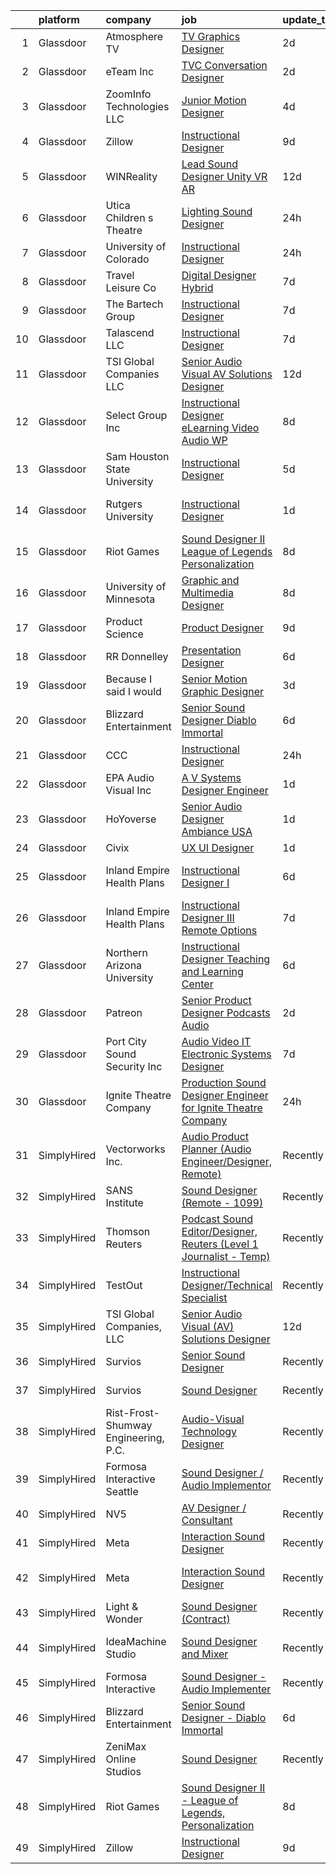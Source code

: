 

|    | platform    | company                              | job                                                                                                                                                                                                                                                                                                                                                                                                                                                                                                                                                                                                                                                                                                                                                                                                                                                                                                                                                                                                                                                                                                                                                                                                                                                                                        | update_time   | location                    |
|---:|:------------|:-------------------------------------|:-------------------------------------------------------------------------------------------------------------------------------------------------------------------------------------------------------------------------------------------------------------------------------------------------------------------------------------------------------------------------------------------------------------------------------------------------------------------------------------------------------------------------------------------------------------------------------------------------------------------------------------------------------------------------------------------------------------------------------------------------------------------------------------------------------------------------------------------------------------------------------------------------------------------------------------------------------------------------------------------------------------------------------------------------------------------------------------------------------------------------------------------------------------------------------------------------------------------------------------------------------------------------------------------|:--------------|:----------------------------|
|  1 | Glassdoor   | Atmosphere TV                        | [TV Graphics Designer](https://www.glassdoor.com/partner/jobListing.htm?pos=112&ao=1136043&s=58&guid=000001821f87fee590a96ec721087435&src=GD_JOB_AD&t=SR&vt=w&ea=1&cs=1_68dc4e71&cb=1658386382899&jobListingId=1008012144619&jrtk=3-0-1g8fofvp6jrpf801-1g8fofvpjih67800-e5f2647df33499ea-)                                                                                                                                                                                                                                                                                                                                                                                                                                                                                                                                                                                                                                                                                                                                                                                                                                                                                                                                                                                                 | 2d            | Austin, TX                  |
|  2 | Glassdoor   | eTeam Inc                            | [TVC Conversation Designer](https://www.glassdoor.com/partner/jobListing.htm?pos=129&ao=1136043&s=58&guid=000001821f87fee590a96ec721087435&src=GD_JOB_AD&t=SR&vt=w&cs=1_c96f78be&cb=1658386382903&jobListingId=1008011923629&jrtk=3-0-1g8fofvp6jrpf801-1g8fofvpjih67800-e41bfc036e7cea23-)                                                                                                                                                                                                                                                                                                                                                                                                                                                                                                                                                                                                                                                                                                                                                                                                                                                                                                                                                                                                 | 2d            | Austin, TX                  |
|  3 | Glassdoor   | ZoomInfo Technologies LLC            | [Junior Motion Designer](https://www.glassdoor.com/partner/jobListing.htm?pos=118&ao=1136043&s=58&guid=000001821f87fee590a96ec721087435&src=GD_JOB_AD&t=SR&vt=w&ea=1&cs=1_24909729&cb=1658386382900&jobListingId=1008009769761&jrtk=3-0-1g8fofvp6jrpf801-1g8fofvpjih67800-13eb0b41ca6bd721-)                                                                                                                                                                                                                                                                                                                                                                                                                                                                                                                                                                                                                                                                                                                                                                                                                                                                                                                                                                                               | 4d            | Waltham, MA                 |
|  4 | Glassdoor   | Zillow                               | [Instructional Designer](https://www.glassdoor.com/partner/jobListing.htm?pos=106&ao=1110586&s=58&guid=000001821f87fee590a96ec721087435&src=GD_JOB_AD&t=SR&vt=w&cs=1_33de6381&cb=1658386382899&jobListingId=1007997798866&cpc=AC285F3A3ECA6BB0&jrtk=3-0-1g8fofvp6jrpf801-1g8fofvpjih67800-02819dc45a560418--6NYlbfkN0ANMurRYyPEXg08u6OamUd1Mvhk-zhFSGYIZgoJR86UvYL2v6MoUqae-sD5DnU21vp4mwq425I4rhoRs2TY86WP2ZGxwYggeqRifMfac9_iVUjVLTSmzBiRRHPm-QA6FUEy6rVYqW73YgF-0AnZ1u-lc2kZd_IZkx0fqVwRvq2KMPivu2MOtUEWL4qeidtRgoYOhEJx-lONgo_RNMzlgUTnk__3tf6spNfLec2S714htDnth2fyhTS6CHW11FX-3xCmy1zxkV6QfY8ZEvhnD4HP2dGcacK7nn30S5GMht5xFEKDCkIAZmjM0hQI4hsuSNOLfet9_1woYJ4Z0M55x94rqpt3jnLvbTGXTXS1F0jAYzdVALrKCWYH8YSbgHW_iakSwGjLv8eJsJLKdt54I5WGCpV8VbK3XXw5k2fAQ41Y3VGPfl87CYRY4OmpQMsOOTQrSGYfD39K-znMDulqaE8YF0QS9QxPGEXx7ln8dxsiFRnWtCrsT5CTe2O3Isbt8j6FehDCWM2jRVUT3N8c16llSR5GO_AjG0VW1Wl8xT_IhQiwegH_cxvQIcnNyLFQxTofixJEEIKo3MyGR0GmNK93w1Zyb5fg3Xl8xohY6JJS45yCgsL_cNB3Uxt3mzLa53QiWzEwZlMEst9cv9AjGm20Z_nPIzAPLY5lD2NoiTqc2cogZR1H4bWhUs4KYd-OMMTldZHgu2TzJb6UJ2rP-sJbkQIg_zDj2_yvapExijrBtGSwA5L8DZvMjmj5Fwa0M0-NPbR6bUljjcHlyB_mpWpxzI5dntlaI0CkAJ-vKlIXHK6-lNep1Ok1lGRsj65Uva3gD5l5BHjyMZCd8EpwyWGv4Kt3hgWbFDfsiYxymDgE5OgsW21AxrJthP7Mj546v1zE17vH0PhcuqNuQsLIRGQ8BGsp-uXwlhE%3D) | 9d            | Irvine, CA                  |
|  5 | Glassdoor   | WINReality                           | [Lead Sound Designer  Unity  VR AR ](https://www.glassdoor.com/partner/jobListing.htm?pos=115&ao=1136043&s=58&guid=000001821f87fee590a96ec721087435&src=GD_JOB_AD&t=SR&vt=w&ea=1&cs=1_71fb5500&cb=1658386382900&jobListingId=1007993534336&jrtk=3-0-1g8fofvp6jrpf801-1g8fofvpjih67800-5400ce57ad62e762-)                                                                                                                                                                                                                                                                                                                                                                                                                                                                                                                                                                                                                                                                                                                                                                                                                                                                                                                                                                                   | 12d           | Austin, TX                  |
|  6 | Glassdoor   | Utica Children s Theatre             | [Lighting Sound Designer](https://www.glassdoor.com/partner/jobListing.htm?pos=110&ao=1136043&s=58&guid=000001821f87fee590a96ec721087435&src=GD_JOB_AD&t=SR&vt=w&ea=1&cs=1_6a00cf59&cb=1658386382899&jobListingId=1008017698766&jrtk=3-0-1g8fofvp6jrpf801-1g8fofvpjih67800-0c22c99ac1b9554a-)                                                                                                                                                                                                                                                                                                                                                                                                                                                                                                                                                                                                                                                                                                                                                                                                                                                                                                                                                                                              | 24h           | Utica, NY                   |
|  7 | Glassdoor   | University of Colorado               | [Instructional Designer](https://www.glassdoor.com/partner/jobListing.htm?pos=126&ao=1136043&s=58&guid=000001821f87fee590a96ec721087435&src=GD_JOB_AD&t=SR&vt=w&cs=1_b019514d&cb=1658386382902&jobListingId=1008018363650&jrtk=3-0-1g8fofvp6jrpf801-1g8fofvpjih67800-833d1c669b81eef3-)                                                                                                                                                                                                                                                                                                                                                                                                                                                                                                                                                                                                                                                                                                                                                                                                                                                                                                                                                                                                    | 24h           | Aurora, CO                  |
|  8 | Glassdoor   | Travel   Leisure Co                  | [Digital Designer  Hybrid ](https://www.glassdoor.com/partner/jobListing.htm?pos=113&ao=1136043&s=58&guid=000001821f87fee590a96ec721087435&src=GD_JOB_AD&t=SR&vt=w&cs=1_da8a7d74&cb=1658386382900&jobListingId=1008003081915&jrtk=3-0-1g8fofvp6jrpf801-1g8fofvpjih67800-1f3d0c5fd54e457c-)                                                                                                                                                                                                                                                                                                                                                                                                                                                                                                                                                                                                                                                                                                                                                                                                                                                                                                                                                                                                 | 7d            | Orlando, FL                 |
|  9 | Glassdoor   | The Bartech Group                    | [Instructional Designer](https://www.glassdoor.com/partner/jobListing.htm?pos=107&ao=1110586&s=58&guid=000001821f87fee590a96ec721087435&src=GD_JOB_AD&t=SR&vt=w&ea=1&cs=1_9461b111&cb=1658386382899&jobListingId=1008003136883&cpc=6FC5BA77C9A4CD78&jrtk=3-0-1g8fofvp6jrpf801-1g8fofvpjih67800-833249aba24003e2--6NYlbfkN0C7-FDDT93s0qSKP7uYkdNgAgpSNvwlK8pJNTkcTbZQJnKDJjfvl1yFU2JPCK1oIIphPQAQiSI1X4JAO7M4jHvrCTUjLEyar66Nm-RGu19Q15WaFqnvmeOp-lfeLmorKoexIGM9AmbQMoHcqpdnOQeLSKeJrizkeBoDFXu3CY21pZQ2XyZL4r4mdxEAxoUApb9Bqq5W-c4EI96qPWQfTipLpX9c1kxBIv2vCsHQzyFa3bEXPDmwsA83Tf_Ge_WysNnmeKD1r1KxZlpbHHiHLtJmGStsGyhE_NEJyBj-1e-U3KltvkVgnkhcIW9NzCWJfFCVE3bT1l7GvS-cqX7scs_uTbW2Vf9YOI1Z2wYJ6FaRBM3YwXw5AccgNFyQ9dBKZMp26TrR4Bc14E-ib4odZ1l5wPNFRbbArHXpPrxcsud28sJFGROQSK1RXhqCki5p69x-bA9gPD0UC3N9c0KyDNJDhQaUiqsNzx1OvM0wzgRCiJUbMok4jbYw)                                                                                                                                                                                                                                                                                                                                                                                                                                          | 7d            | Warren, MI                  |
| 10 | Glassdoor   | Talascend LLC                        | [Instructional Designer](https://www.glassdoor.com/partner/jobListing.htm?pos=105&ao=1110586&s=58&guid=000001821f87fee590a96ec721087435&src=GD_JOB_AD&t=SR&vt=w&cs=1_4bedd5cd&cb=1658386382898&jobListingId=1008003045849&cpc=036CEF58F9688075&jrtk=3-0-1g8fofvp6jrpf801-1g8fofvpjih67800-a0c76bd1ff444262--6NYlbfkN0A-3IYaeEhfDCYezwuNiSoEZhCKQ47a3B5wpd5gd9dwuUKTvnGs7pRSkJDdBjN3J4iYNADsSP-rY_ODqvqGhfpWXxUWpLHsZOtiaa_nhzeJAv6LdLYqAn0DIPRh3mmwmDmIcpePEfkhKRwGERLLGpSF6cE5Q-OhPD9l-QEYBtiqtkRoLsLL-ydTyHO2KetaO5ibAXW02K6a6_FANg4v6jNHhtLyz494qUL9z9GuHjQ6M9uRYbldZWYbQPwlCj7R_YKAoFa7JzyGpsteP5uQxv5ymr2B7DcUuSiCEhaUxtGYrqcMv0cCPcEKgejJJAB9nhvgPTKf6HJ9h664lM8wLJm3ZkcVdbeJ3GzfUspMYwHzA3gh2tM2zrQF2fUrKjeeAGog0j_6Y5Bo7-iaYYTRwnEHu4Uezh8wiIZo3znPHlJrtm0UFrwQM87bj33Zdym-85nsKO7rG46yFnE7OqHMZSH2_N7MxXbdzC6_RNRjoAe01Uf17XLoUCczraz9dvQoIFkazENzeqG3xmvaiGcCzL58ip2wuDHQczrhn9bfQunTzx7K4jmK-C0KzHv9PNlliG0yA29Q0ROVPBf65a5RMh3f0m1-hq2BISj6Pbyzc0mI8Q%3D%3D)                                                                                                                                                                                                                                                                                                                   | 7d            | Remote                      |
| 11 | Glassdoor   | TSI Global Companies  LLC            | [Senior Audio Visual  AV  Solutions Designer](https://www.glassdoor.com/partner/jobListing.htm?pos=101&ao=1110586&s=58&guid=000001821f87fee590a96ec721087435&src=GD_JOB_AD&t=SR&vt=w&ea=1&cs=1_972aecbc&cb=1658386382898&jobListingId=1007993283297&cpc=148DFEC702F33916&jrtk=3-0-1g8fofvp6jrpf801-1g8fofvpjih67800-c9b92e72d4f88530--6NYlbfkN0AWNeWD9j0Anv7cu0YAx4MRGy5lC57LhfIKHhakuygoFQXVahOJlnVZVayl1MwmxdSREEmt8rhtuZg3dC_Y4t9T7kUzH7NMHoBcGBIErNc8U8p8KtysrEKUQEpoG1wpY2ZFRiSfejZi8BmZMPzqsCbhiAPYggDBAMjXwehQ0Dp5grAW0M6o6fZys44FbwwWEnkvf3F2zUdoK3iKI_ZeVRV3IwwnuCfPdVBc4l52D0UAd1KltN6EKoK8UAhH9F8DiN_lAv1hGRZbQ2EQLfoBT-gRABtbjRxCkQN1Mp5WNgD5ziP5NmREy0vcSp_Kzb2_-K7W2a5jEy4NFgSadFJXV_fuffG-BDpXaGpE3UnKIuxZcKP9W92S9GU-cxJ0HvInUqKmDuUL-bg9J1O8MgsNNXtJ8v0s2HmJiT5Y_S6Xb8YL-cU-hUVcy_RyofmSlNP8Kr5khJ9kaTHOYi_O2iuyjJwGTJu47JLJ_O2hERU_PjrWpbHAjbBuDnrK9Iqn2O-VOPE9ag1lp9DxBUA8i8GI8B4_QxrYUlPkCs3HOaXXtdEd_Q%3D%3D)                                                                                                                                                                                                                                                                                                                                                         | 12d           | Missouri                    |
| 12 | Glassdoor   | Select Group Inc                     | [Instructional Designer  eLearning  Video Audio   WP](https://www.glassdoor.com/partner/jobListing.htm?pos=104&ao=1110586&s=58&guid=000001821f87fee590a96ec721087435&src=GD_JOB_AD&t=SR&vt=w&ea=1&cs=1_6e6f5458&cb=1658386382899&jobListingId=1007999791631&cpc=0EE938385DA0F52C&jrtk=3-0-1g8fofvp6jrpf801-1g8fofvpjih67800-bde497bea8ce2594--6NYlbfkN0Bcn-ADAbRvyrq3DH3YqD1gQOSfU_zTPvvfh0XXiz3pBAa41gXbEVBKQgVaXyt5edL3UNG5SvuNApsSpMtpKhZCfPSXTQrdClCPcUdbLA34YzyF4TjYcKosqFvQvrE82wEYNMaa8rw-PlEYRwgHOCXUTbTgRntNLJG-rJfzjbknJQtlKGBegOu4ZS5SiqPtvaOXUuktNNyhZU54zYlpQMB0z4hIcMxZpnTt2yLrPrypEKr8aV_iptPYw1GN7R08d1ckxtWW5ErPDPa5v2Yx1zYHI_sooSnNhJtbxUm-mxsAlV3nd_yloXac5byde-_elHJM9VbiABxm4XlUhyO-cBY3f6rWXdI_XHYSDWKV8rnJ83RUp6khIejSYwGKeglFz9IFcgs6ZhL4VAeJIDqqLVoFBoJGhM1sNRT1734Op93UaiT_sGjQFMdScJnEG7JD_lpPaPi382m5lzRmvOG3JO0ltfNPcDSgn8XgERxK-GL8LMTr74Xh7NrCR1cEMYCf00SBb4YoTqLh8g%3D%3D)                                                                                                                                                                                                                                                                                                                                                                                 | 8d            | White Plains, NY            |
| 13 | Glassdoor   | Sam Houston State University         | [Instructional Designer](https://www.glassdoor.com/partner/jobListing.htm?pos=128&ao=1136043&s=58&guid=000001821f87fee590a96ec721087435&src=GD_JOB_AD&t=SR&vt=w&cs=1_04b286eb&cb=1658386382903&jobListingId=1008008391037&jrtk=3-0-1g8fofvp6jrpf801-1g8fofvpjih67800-8b0195c06c1f40cc-)                                                                                                                                                                                                                                                                                                                                                                                                                                                                                                                                                                                                                                                                                                                                                                                                                                                                                                                                                                                                    | 5d            | Huntsville, TX              |
| 14 | Glassdoor   | Rutgers University                   | [Instructional Designer](https://www.glassdoor.com/partner/jobListing.htm?pos=119&ao=1136043&s=58&guid=000001821f87fee590a96ec721087435&src=GD_JOB_AD&t=SR&vt=w&cs=1_154d054d&cb=1658386382900&jobListingId=1008015844983&jrtk=3-0-1g8fofvp6jrpf801-1g8fofvpjih67800-9e3ffb718ceb0508-)                                                                                                                                                                                                                                                                                                                                                                                                                                                                                                                                                                                                                                                                                                                                                                                                                                                                                                                                                                                                    | 1d            | New Brunswick, NJ           |
| 15 | Glassdoor   | Riot Games                           | [Sound Designer II   League of Legends  Personalization](https://www.glassdoor.com/partner/jobListing.htm?pos=109&ao=1136043&s=58&guid=000001821f87fee590a96ec721087435&src=GD_JOB_AD&t=SR&vt=w&ea=1&cs=1_bd80cc40&cb=1658386382899&jobListingId=1008001205144&jrtk=3-0-1g8fofvp6jrpf801-1g8fofvpjih67800-a7b39c232b454dc4-)                                                                                                                                                                                                                                                                                                                                                                                                                                                                                                                                                                                                                                                                                                                                                                                                                                                                                                                                                               | 8d            | Los Angeles, CA             |
| 16 | Glassdoor   | University of Minnesota              | [Graphic and Multimedia Designer](https://www.glassdoor.com/partner/jobListing.htm?pos=121&ao=1136043&s=58&guid=000001821f87fee590a96ec721087435&src=GD_JOB_AD&t=SR&vt=w&cs=1_dd73c17b&cb=1658386382900&jobListingId=1008000373653&jrtk=3-0-1g8fofvp6jrpf801-1g8fofvpjih67800-f461b1f54acf1cbc-)                                                                                                                                                                                                                                                                                                                                                                                                                                                                                                                                                                                                                                                                                                                                                                                                                                                                                                                                                                                           | 8d            | Minneapolis, MN             |
| 17 | Glassdoor   | Product Science                      | [Product Designer](https://www.glassdoor.com/partner/jobListing.htm?pos=122&ao=1136043&s=58&guid=000001821f87fee590a96ec721087435&src=GD_JOB_AD&t=SR&vt=w&ea=1&cs=1_cadb6173&cb=1658386382902&jobListingId=1007998776313&jrtk=3-0-1g8fofvp6jrpf801-1g8fofvpjih67800-ad90a04e866b7826-)                                                                                                                                                                                                                                                                                                                                                                                                                                                                                                                                                                                                                                                                                                                                                                                                                                                                                                                                                                                                     | 9d            | Los Angeles, CA             |
| 18 | Glassdoor   | RR Donnelley                         | [Presentation Designer](https://www.glassdoor.com/partner/jobListing.htm?pos=125&ao=1136043&s=58&guid=000001821f87fee590a96ec721087435&src=GD_JOB_AD&t=SR&vt=w&cs=1_b2ebc21c&cb=1658386382902&jobListingId=1008006990870&jrtk=3-0-1g8fofvp6jrpf801-1g8fofvpjih67800-4b2aa500a5479881-)                                                                                                                                                                                                                                                                                                                                                                                                                                                                                                                                                                                                                                                                                                                                                                                                                                                                                                                                                                                                     | 6d            | Phoenix, AZ                 |
| 19 | Glassdoor   | Because I said I would               | [Senior Motion Graphic Designer](https://www.glassdoor.com/partner/jobListing.htm?pos=116&ao=1136043&s=58&guid=000001821f87fee590a96ec721087435&src=GD_JOB_AD&t=SR&vt=w&ea=1&cs=1_0cb88e7b&cb=1658386382900&jobListingId=1008010193537&jrtk=3-0-1g8fofvp6jrpf801-1g8fofvpjih67800-0ef158b7305b78f3-)                                                                                                                                                                                                                                                                                                                                                                                                                                                                                                                                                                                                                                                                                                                                                                                                                                                                                                                                                                                       | 3d            | Remote                      |
| 20 | Glassdoor   | Blizzard Entertainment               | [Senior Sound Designer   Diablo Immortal](https://www.glassdoor.com/partner/jobListing.htm?pos=108&ao=1136043&s=58&guid=000001821f87fee590a96ec721087435&src=GD_JOB_AD&t=SR&vt=w&cs=1_14be93ef&cb=1658386382899&jobListingId=1008006794553&jrtk=3-0-1g8fofvp6jrpf801-1g8fofvpjih67800-ad8992a94ea009f0-)                                                                                                                                                                                                                                                                                                                                                                                                                                                                                                                                                                                                                                                                                                                                                                                                                                                                                                                                                                                   | 6d            | Irvine, CA                  |
| 21 | Glassdoor   | CCC                                  | [Instructional Designer](https://www.glassdoor.com/partner/jobListing.htm?pos=130&ao=1136043&s=58&guid=000001821f87fee590a96ec721087435&src=GD_JOB_AD&t=SR&vt=w&cs=1_05940123&cb=1658386382903&jobListingId=1008017621027&jrtk=3-0-1g8fofvp6jrpf801-1g8fofvpjih67800-8b2b0c9524e26fcb-)                                                                                                                                                                                                                                                                                                                                                                                                                                                                                                                                                                                                                                                                                                                                                                                                                                                                                                                                                                                                    | 24h           | Chicago, IL                 |
| 22 | Glassdoor   | EPA Audio Visual  Inc                | [A V Systems Designer Engineer](https://www.glassdoor.com/partner/jobListing.htm?pos=102&ao=1110586&s=58&guid=000001821f87fee590a96ec721087435&src=GD_JOB_AD&t=SR&vt=w&ea=1&cs=1_c6d81de3&cb=1658386382898&jobListingId=1008014653881&cpc=783E0929E0928ED3&jrtk=3-0-1g8fofvp6jrpf801-1g8fofvpjih67800-c4b21d89d52a8866--6NYlbfkN0DukAwDndutArnS8OT3znlJ-TW2KpK_7rZjO0LfXc6UVBiO-8LSPHd9_PTGib-pOdaN2i1jkuiFsHlQpY4tRXHXqBqHnmH379MCZqrHH4VG5GbKvai7ZXZ160GJTZenr88LIXIHCU0agllVzTo7KaJw4l04ZsR7Ig9TgyyiIXNAjFS1byhvmemOCCqSvH_hohGZTE3CvkV_aC9l1ebezYQo0TxOaGXzS2pC8VAbOXZOfuqXPqpfEct2gdcoHh4gzXI8vY0XBlNacRIALFmB0kiMsibgj5rLN6wTIE9RdePfTgGVLn97uBZ0xS9K2dxCyLQ3USPjaop8btUejTN1vcoo8f9X493bazgGM07x3Dxft3PpeRu38fOogmeNimZoBqHTo4-m1aYDKd7RNw74Zb8GlXV2yqTIz4SliUKobrCWy2YZfYsnzneUpZfJsVXFRg1IsR7gNNciqVnC-gPnFl2Zgj5pon7Btpn7x8SzeZxBwZwAsYJqmatHtu3ZEijZXuksVb-KbF-RnA%3D%3D)                                                                                                                                                                                                                                                                                                                                                                                                       | 1d            | Rockford, MN                |
| 23 | Glassdoor   | HoYoverse                            | [Senior Audio Designer  Ambiance  USA ](https://www.glassdoor.com/partner/jobListing.htm?pos=117&ao=1136043&s=58&guid=000001821f87fee590a96ec721087435&src=GD_JOB_AD&t=SR&vt=w&ea=1&cs=1_ce8285e2&cb=1658386382900&jobListingId=1008016127295&jrtk=3-0-1g8fofvp6jrpf801-1g8fofvpjih67800-0ad6686b2c6b411d-)                                                                                                                                                                                                                                                                                                                                                                                                                                                                                                                                                                                                                                                                                                                                                                                                                                                                                                                                                                                | 1d            | Los Angeles, CA             |
| 24 | Glassdoor   | Civix                                | [UX UI Designer](https://www.glassdoor.com/partner/jobListing.htm?pos=111&ao=1136043&s=58&guid=000001821f87fee590a96ec721087435&src=GD_JOB_AD&t=SR&vt=w&ea=1&cs=1_c07cebea&cb=1658386382899&jobListingId=1008014525294&jrtk=3-0-1g8fofvp6jrpf801-1g8fofvpjih67800-b45e385f3189ee88-)                                                                                                                                                                                                                                                                                                                                                                                                                                                                                                                                                                                                                                                                                                                                                                                                                                                                                                                                                                                                       | 1d            | Remote                      |
| 25 | Glassdoor   | Inland Empire Health Plans           | [Instructional Designer I](https://www.glassdoor.com/partner/jobListing.htm?pos=120&ao=1136043&s=58&guid=000001821f87fee590a96ec721087435&src=GD_JOB_AD&t=SR&vt=w&cs=1_9597530b&cb=1658386382900&jobListingId=1008006797948&jrtk=3-0-1g8fofvp6jrpf801-1g8fofvpjih67800-dfe1a6304e67bf2b-)                                                                                                                                                                                                                                                                                                                                                                                                                                                                                                                                                                                                                                                                                                                                                                                                                                                                                                                                                                                                  | 6d            | Rancho Cucamonga, CA        |
| 26 | Glassdoor   | Inland Empire Health Plans           | [Instructional Designer III  Remote Options ](https://www.glassdoor.com/partner/jobListing.htm?pos=124&ao=1136043&s=58&guid=000001821f87fee590a96ec721087435&src=GD_JOB_AD&t=SR&vt=w&cs=1_edf9aa54&cb=1658386382902&jobListingId=1008003929035&jrtk=3-0-1g8fofvp6jrpf801-1g8fofvpjih67800-40961f1210216e14-)                                                                                                                                                                                                                                                                                                                                                                                                                                                                                                                                                                                                                                                                                                                                                                                                                                                                                                                                                                               | 7d            | Rancho Cucamonga, CA        |
| 27 | Glassdoor   | Northern Arizona University          | [Instructional Designer  Teaching and Learning Center](https://www.glassdoor.com/partner/jobListing.htm?pos=127&ao=1136043&s=58&guid=000001821f87fee590a96ec721087435&src=GD_JOB_AD&t=SR&vt=w&cs=1_b32558cd&cb=1658386382902&jobListingId=1008005192686&jrtk=3-0-1g8fofvp6jrpf801-1g8fofvpjih67800-6a97b56359e3d236-)                                                                                                                                                                                                                                                                                                                                                                                                                                                                                                                                                                                                                                                                                                                                                                                                                                                                                                                                                                      | 6d            | Flagstaff, AZ               |
| 28 | Glassdoor   | Patreon                              | [Senior Product Designer  Podcasts Audio](https://www.glassdoor.com/partner/jobListing.htm?pos=123&ao=1136043&s=58&guid=000001821f87fee590a96ec721087435&src=GD_JOB_AD&t=SR&vt=w&ea=1&cs=1_acae1d93&cb=1658386382902&jobListingId=1008012588674&jrtk=3-0-1g8fofvp6jrpf801-1g8fofvpjih67800-4c8164c3276f9276-)                                                                                                                                                                                                                                                                                                                                                                                                                                                                                                                                                                                                                                                                                                                                                                                                                                                                                                                                                                              | 2d            | New York, NY                |
| 29 | Glassdoor   | Port City Sound   Security  Inc      | [Audio   Video   IT   Electronic Systems Designer](https://www.glassdoor.com/partner/jobListing.htm?pos=103&ao=1110586&s=58&guid=000001821f87fee590a96ec721087435&src=GD_JOB_AD&t=SR&vt=w&ea=1&cs=1_92b6b0c0&cb=1658386382899&jobListingId=1008002941743&cpc=AA797275D70DCCF0&jrtk=3-0-1g8fofvp6jrpf801-1g8fofvpjih67800-f8e189242b744e23--6NYlbfkN0C2ruSLbldHgJRxGqX58M4ekFWuaOJ1Xy3nZgzYPyc2K5DCdI3untnDjogBLd5Nxs0F-FEEoIit-iELN9aFYPrCLwyGCgLhLV8ZHWxsvtA3naG2JOvtHjcTmEgfcPmUIZiNkBf8UsuwfWuIvNB6iIsqBw34pUdI-1tn5fPoVFyTDaocIMp10jIMabYXzK65tIGXHOzXrJR4awbLJJ2TM-BqhXozrowcP1FbrDwa_YiPqQScfpO_cTEaQz928woGiD2EMG2xIQQlmFuWERfJE5Iql3NbMrKjAL_Udc0CsAzSFIwGC6CWUbFhzmbO47aj2Rd6D8wjMoEQTNrOuVMC1vnYF35NvcE6G3BeLNrRXYSdawokb47tjhb954WEDVd5IrfXd5R6-tLxqI1aW4HGwp_NJ-6TvFBqlMg0A4I5PCIjSHb5SXvDWte7O4DwItp1xyilRsXjTCRaO4-7RwsMliVF4t38L7tzPneKfz8I_SoYohSbqHKnTz2fbM1-dhslegbqfostnIEFQPhkqk-7KO7hj3RgJaoWVM8%3D)                                                                                                                                                                                                                                                                                                                                                                  | 7d            | Wilmington, NC              |
| 30 | Glassdoor   | Ignite Theatre Company               | [Production Sound Designer   Engineer for Ignite Theatre Company](https://www.glassdoor.com/partner/jobListing.htm?pos=114&ao=1136043&s=58&guid=000001821f87fee590a96ec721087435&src=GD_JOB_AD&t=SR&vt=w&ea=1&cs=1_5f206ca1&cb=1658386382900&jobListingId=1008018312130&jrtk=3-0-1g8fofvp6jrpf801-1g8fofvpjih67800-21ee75caf62bbc12-)                                                                                                                                                                                                                                                                                                                                                                                                                                                                                                                                                                                                                                                                                                                                                                                                                                                                                                                                                      | 24h           | Saint Louis, MO             |
| 31 | SimplyHired | Vectorworks Inc.                     | [Audio Product Planner (Audio Engineer/Designer, Remote)](https://www.simplyhired.com/job/E5uA4eEtjE3Tya_IrOpPKicSbSUt30SxoOGrwiAQ-0BqUuKs5xj0gw?q=sound+designer)                                                                                                                                                                                                                                                                                                                                                                                                                                                                                                                                                                                                                                                                                                                                                                                                                                                                                                                                                                                                                                                                                                                         | Recently      | United States               |
| 32 | SimplyHired | SANS Institute                       | [Sound Designer (Remote - 1099)](https://www.simplyhired.com/job/l5XtJmV5Za5NPAoCY67pJ8osv7Dd9cygFT5KvUQHRZZ5LCw9cI7qOA?q=sound+designer)                                                                                                                                                                                                                                                                                                                                                                                                                                                                                                                                                                                                                                                                                                                                                                                                                                                                                                                                                                                                                                                                                                                                                  | Recently      | Bethesda, MD                |
| 33 | SimplyHired | Thomson Reuters                      | [Podcast Sound Editor/Designer, Reuters (Level 1 Journalist - Temp)](https://www.simplyhired.com/job/uG-XthcUGLXnvuEzIlGytwXEKmlli3kPZ-eKAScvB6T34fnayI1PJg?q=sound+designer)                                                                                                                                                                                                                                                                                                                                                                                                                                                                                                                                                                                                                                                                                                                                                                                                                                                                                                                                                                                                                                                                                                              | Recently      | New York, NY                |
| 34 | SimplyHired | TestOut                              | [Instructional Designer/Technical Specialist](https://www.simplyhired.com/job/gUrhpdit_yuSDW56L8jopt1E9i--3ff4HJ_dcZYX3bWQNWW9OEc7ig?q=sound+designer)                                                                                                                                                                                                                                                                                                                                                                                                                                                                                                                                                                                                                                                                                                                                                                                                                                                                                                                                                                                                                                                                                                                                     | Recently      | Pleasant Grove, UT          |
| 35 | SimplyHired | TSI Global Companies, LLC            | [Senior Audio Visual (AV) Solutions Designer](https://www.simplyhired.com/job/gC6BuW-HQkJg4Bj-NQWe2TEtTghx8upV1Lb7O71-Bjc9jAWZajwdSw?q=sound+designer)                                                                                                                                                                                                                                                                                                                                                                                                                                                                                                                                                                                                                                                                                                                                                                                                                                                                                                                                                                                                                                                                                                                                     | 12d           | Missouri                    |
| 36 | SimplyHired | Survios                              | [Senior Sound Designer](https://www.simplyhired.com/job/NxLskVbDEEyz5rnquKV8u-TjGXCUcoOZNYsPIwioZokaph1sHuJM7w?q=sound+designer)                                                                                                                                                                                                                                                                                                                                                                                                                                                                                                                                                                                                                                                                                                                                                                                                                                                                                                                                                                                                                                                                                                                                                           | Recently      | Marina del Rey, CA          |
| 37 | SimplyHired | Survios                              | [Sound Designer](https://www.simplyhired.com/job/GGf4JbShEJmtxragh-HP0RYhs5WpCO9pZtgQyta_p4JFm7cmj-H-Zw?q=sound+designer)                                                                                                                                                                                                                                                                                                                                                                                                                                                                                                                                                                                                                                                                                                                                                                                                                                                                                                                                                                                                                                                                                                                                                                  | Recently      | Marina del Rey, CA          |
| 38 | SimplyHired | Rist-Frost-Shumway Engineering, P.C. | [Audio-Visual Technology Designer](https://www.simplyhired.com/job/OMxrMh8WHY_VNcw74L4J3w8rMgzooJxEwq9_0YhhoPHZG11rZ5ZCeA?q=sound+designer)                                                                                                                                                                                                                                                                                                                                                                                                                                                                                                                                                                                                                                                                                                                                                                                                                                                                                                                                                                                                                                                                                                                                                | Recently      | Laconia, NH                 |
| 39 | SimplyHired | Formosa Interactive Seattle          | [Sound Designer / Audio Implementor](https://www.simplyhired.com/job/vlF4rzpIgemNyADbSUoWC36FtYYh2ouWspqfTFtuxzveh07-6RCwmg?q=sound+designer)                                                                                                                                                                                                                                                                                                                                                                                                                                                                                                                                                                                                                                                                                                                                                                                                                                                                                                                                                                                                                                                                                                                                              | Recently      | Seattle, WA                 |
| 40 | SimplyHired | NV5                                  | [AV Designer / Consultant](https://www.simplyhired.com/job/s8RFmejC_CQSQtzHdeuCkShit1YGU26CklFJmekm6X5PXz8gABaAIw?q=sound+designer)                                                                                                                                                                                                                                                                                                                                                                                                                                                                                                                                                                                                                                                                                                                                                                                                                                                                                                                                                                                                                                                                                                                                                        | Recently      | Phoenix, AZ                 |
| 41 | SimplyHired | Meta                                 | [Interaction Sound Designer](https://www.simplyhired.com/job/BhcVScn2z45QElEhkzZ8lT7Hr1FG18MN0VObiqhsN1kPLZzLOFd02w?q=sound+designer)                                                                                                                                                                                                                                                                                                                                                                                                                                                                                                                                                                                                                                                                                                                                                                                                                                                                                                                                                                                                                                                                                                                                                      | Recently      | Menlo Park, CA              |
| 42 | SimplyHired | Meta                                 | [Interaction Sound Designer](https://www.simplyhired.com/job/BhcVScn2z45QElEhkzZ8lT7Hr1FG18MN0VObiqhsN1kPLZzLOFd02w?q=sound+designer)                                                                                                                                                                                                                                                                                                                                                                                                                                                                                                                                                                                                                                                                                                                                                                                                                                                                                                                                                                                                                                                                                                                                                      | Recently      | Menlo Park, CA +4 locations |
| 43 | SimplyHired | Light & Wonder                       | [Sound Designer (Contract)](https://www.simplyhired.com/job/iV6W9ClkgZhyoiGhHDc3ai-evYuIAUV4sYoCvbSFqMWPK8MwyutYFw?q=sound+designer)                                                                                                                                                                                                                                                                                                                                                                                                                                                                                                                                                                                                                                                                                                                                                                                                                                                                                                                                                                                                                                                                                                                                                       | Recently      | Las Vegas, NV               |
| 44 | SimplyHired | IdeaMachine Studio                   | [Sound Designer and Mixer](https://www.simplyhired.com/job/3_cnKWbKCzfz8K406esix9aXeGkS2iLw6vp3jwYHfDLUWBO0TV9GDQ?q=sound+designer)                                                                                                                                                                                                                                                                                                                                                                                                                                                                                                                                                                                                                                                                                                                                                                                                                                                                                                                                                                                                                                                                                                                                                        | Recently      | San Francisco, CA           |
| 45 | SimplyHired | Formosa Interactive                  | [Sound Designer - Audio Implementer](https://www.simplyhired.com/job/E63_BRjyLumhk01Bv7mOuaoR0vafXGhLD-NTsS2e6CEpoHi4FvqYnw?q=sound+designer)                                                                                                                                                                                                                                                                                                                                                                                                                                                                                                                                                                                                                                                                                                                                                                                                                                                                                                                                                                                                                                                                                                                                              | Recently      | Burbank, CA                 |
| 46 | SimplyHired | Blizzard Entertainment               | [Senior Sound Designer - Diablo Immortal](https://www.simplyhired.com/job/Qdl3c5i4Ei953Japwef42e45m_3u0yhNXg1xNGmf8DKe6989bA_h-A?q=sound+designer)                                                                                                                                                                                                                                                                                                                                                                                                                                                                                                                                                                                                                                                                                                                                                                                                                                                                                                                                                                                                                                                                                                                                         | 6d            | Irvine, CA                  |
| 47 | SimplyHired | ZeniMax Online Studios               | [Sound Designer](https://www.simplyhired.com/job/f9irH53AftSo5CFAcz4vrVeB0Dow8_vUkdNzrk1ktKdq7GI-stl2BQ?q=sound+designer)                                                                                                                                                                                                                                                                                                                                                                                                                                                                                                                                                                                                                                                                                                                                                                                                                                                                                                                                                                                                                                                                                                                                                                  | Recently      | Hunt Valley, MD             |
| 48 | SimplyHired | Riot Games                           | [Sound Designer II - League of Legends, Personalization](https://www.simplyhired.com/job/BkTf5-vUemX5LjJonnZffl3-nMzorQijZMT09G_9Wa_IkmU0eEvOTA?q=sound+designer)                                                                                                                                                                                                                                                                                                                                                                                                                                                                                                                                                                                                                                                                                                                                                                                                                                                                                                                                                                                                                                                                                                                          | 8d            | Los Angeles, CA             |
| 49 | SimplyHired | Zillow                               | [Instructional Designer](https://www.simplyhired.com/job/F-cPqi38ct85fZmMBG7lEVo9MNkriSo7PQkyIFnwkAxN6HbFb0mLDQ?q=sound+designer)                                                                                                                                                                                                                                                                                                                                                                                                                                                                                                                                                                                                                                                                                                                                                                                                                                                                                                                                                                                                                                                                                                                                                          | 9d            | Irvine, CA                  |